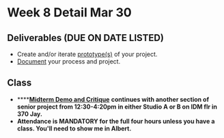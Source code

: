 # Week 8 Detail Mar 30

## Deliverables \(DUE ON DATE LISTED\)

* Create and/or iterate [prototype\(s\)](../project_plan/) of your project.
* [Document](../pre-work/website.md) your process and project.

## Class

* \*\*\*\*[**Midterm Demo and Critique**](../critiques-demos-presentations-and-exhibition/project_demo.md) **continues with another section of senior project from 12:30-4:20pm in either Studio A or B on IDM flr in 370 Jay.**
* **Attendance is MANDATORY for the full four hours unless you have a class. You'll need to show me in Albert.**


